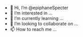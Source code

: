 - 👋 Hi, I’m @epiphaneSpecter
- 👀 I’m interested in ...
- 🌱 I’m currently learning ...
- 💞️ I’m looking to collaborate on ...
- 📫 How to reach me ...

<!---
epiphaneSpecter/epiphaneSpecter is a ✨ special ✨ repository because its `README.md` (this file) appears on your GitHub profile.
You can click the Preview link to take a look at your changes.
--->
